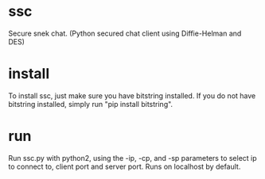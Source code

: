# ssc
Secure snek chat. (Python secured chat client using Diffie-Helman and DES)


# install 
  To install ssc, just make sure you have bitstring installed.  If you do not have bitstring installed, simply run "pip install bitstring".  

# run
  Run ssc.py with python2, using the -ip, -cp, and -sp parameters to select ip to connect to, client port and server port.  Runs on localhost by default.
